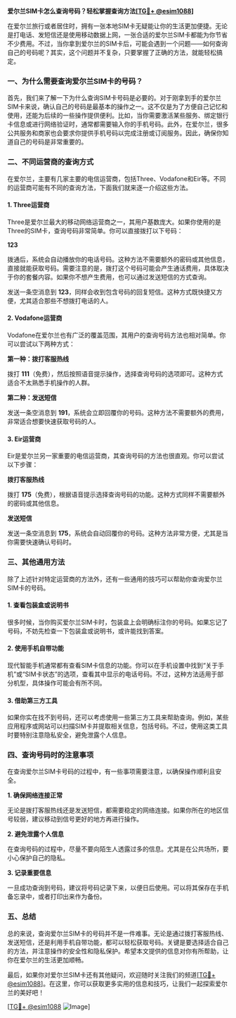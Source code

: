 **爱尔兰SIM卡怎么查询号码？轻松掌握查询方法[[TG💪+ @esim1088](https://t.me/s/esim1088)]**

在爱尔兰旅行或者居住时，拥有一张本地SIM卡无疑能让你的生活更加便捷。无论是打电话、发短信还是使用移动数据上网，一张合适的爱尔兰SIM卡都能为你节省不少费用。不过，当你拿到爱尔兰的SIM卡后，可能会遇到一个问题——如何查询自己的号码呢？其实，这个问题并不复杂，只要掌握了正确的方法，就能轻松搞定。

### 一、为什么需要查询爱尔兰SIM卡的号码？

首先，我们来了解一下为什么查询SIM卡号码是必要的。对于刚拿到手的爱尔兰SIM卡来说，确认自己的号码是最基本的操作之一。这不仅是为了方便自己记忆和使用，还能为后续的一些操作提供便利。比如，当你需要激活某些服务、绑定银行卡信息或进行网络验证时，通常都需要输入你的手机号码。此外，在爱尔兰，很多公共服务和商家也会要求你提供手机号码以完成注册或订阅服务。因此，确保你知道自己的号码是非常重要的。

### 二、不同运营商的查询方式

在爱尔兰，主要有几家主要的电信运营商，包括Three、Vodafone和Eir等。不同的运营商可能有不同的查询方法，下面我们就来逐一介绍这些方法。

#### 1. Three运营商

Three是爱尔兰最大的移动网络运营商之一，其用户基数庞大。如果你使用的是Three的SIM卡，查询号码非常简单。你可以直接拨打以下号码：

**123**

拨通后，系统会自动播放你的电话号码。这种方法不需要额外的密码或其他信息，直接就能获取号码。需要注意的是，拨打这个号码可能会产生通话费用，具体取决于你的套餐内容。如果你不想产生费用，也可以通过发送短信的方式查询。

发送一条空消息到 **123**，同样会收到包含号码的回复短信。这种方式既快捷又方便，尤其适合那些不想拨打电话的人。

#### 2. Vodafone运营商

Vodafone在爱尔兰也有广泛的覆盖范围，其用户的查询号码方法也相对简单。你可以尝试以下两种方式：

**第一种：拨打客服热线**

拨打 **111**（免费），然后按照语音提示操作，选择查询号码的选项即可。这种方式适合不太熟悉手机操作的人群。

**第二种：发送短信**

发送一条空消息到 **191**，系统会立即回覆你的号码。这种方法不需要额外的费用，非常适合想要快速获取号码的人。

#### 3. Eir运营商

Eir是爱尔兰另一家重要的电信运营商，其查询号码的方法也很直观。你可以尝试以下步骤：

**拨打客服热线**

拨打 **175**（免费），根据语音提示选择查询号码的功能。这种方式同样不需要额外的密码或其他信息。

**发送短信**

发送一条空消息到 **175**，系统会自动回覆你的号码。这种方法非常方便，尤其是当你需要快速确认号码时。

### 三、其他通用方法

除了上述针对特定运营商的方法外，还有一些通用的技巧可以帮助你查询爱尔兰SIM卡的号码。

#### 1. 查看包装盒或说明书

很多时候，当你购买爱尔兰SIM卡时，包装盒上会明确标注你的号码。如果忘记了号码，不妨先检查一下包装盒或说明书，或许能找到答案。

#### 2. 使用手机自带功能

现代智能手机通常都有查看SIM卡信息的功能。你可以在手机设置中找到“关于手机”或“SIM卡状态”的选项，查看其中显示的电话号码。不过，这种方法适用于部分机型，具体操作可能会有所不同。

#### 3. 借助第三方工具

如果你实在找不到号码，还可以考虑使用一些第三方工具来帮助查询。例如，某些应用程序或网站可以扫描SIM卡并提取相关信息，包括号码。不过，使用这类工具时要特别注意隐私安全，避免泄露个人信息。

### 四、查询号码时的注意事项

在查询爱尔兰SIM卡号码的过程中，有一些事项需要注意，以确保操作顺利且安全。

**1. 确保网络连接正常**

无论是拨打客服热线还是发送短信，都需要稳定的网络连接。如果你所在的地区信号较弱，建议移动到信号更好的地方再进行操作。

**2. 避免泄露个人信息**

在查询号码的过程中，尽量不要向陌生人透露过多的信息。尤其是在公共场所，要小心保护自己的隐私。

**3. 记录重要信息**

一旦成功查询到号码，建议将号码记录下来，以便日后使用。可以将其保存在手机备忘录中，或者打印出来作为备份。

### 五、总结

总的来说，查询爱尔兰SIM卡的号码并不是一件难事。无论是通过拨打客服热线、发送短信，还是利用手机自带功能，都可以轻松获取号码。关键是要选择适合自己的方法，并注意操作的安全性和隐私保护。希望本文提供的信息对你有所帮助，让你在爱尔兰的生活更加顺畅。

最后，如果你对爱尔兰SIM卡还有其他疑问，欢迎随时关注我们的频道[[TG💪+ @esim1088](https://t.me/s/esim1088)]。在这里，你可以获取更多实用的信息和技巧，让我们一起探索爱尔兰的美好吧！

[[TG💪+ @esim1088](https://t.me/s/esim1088) ![Image](https://i.postimg.cc/4NQfJmqS/Snipaste-2025-05-13-00-14-12.png)]